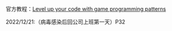 官方教程：[Level up your code with game programming patterns](https://resources.unity.com/games/level-up-your-code-with-game-programming-patterns?ungated=true)

2022/12/21:（病毒感染后回公司上班第一天）P32